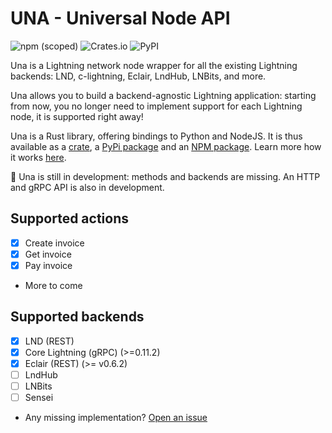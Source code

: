 # UNA - Universal Node API

![npm (scoped)](https://img.shields.io/npm/v/blc-org/una)
![Crates.io](https://img.shields.io/crates/v/una-core)
![PyPI](https://img.shields.io/pypi/v/una)

Una is a Lightning network node wrapper for all the existing Lightning backends: LND, c-lightning, Eclair, LndHub, LNBits, and more.

Una allows you to build a backend-agnostic Lightning application: starting from now, you no longer need to implement support for each Lightning node, it is supported right away!

Una is a Rust library, offering bindings to Python and NodeJS. It is thus available as a [crate](https://crates.io/crates/una), a [PyPi package](https://pypi.org/) and an [NPM package](https://npmjs.com/). Learn more how it works [here](bindings/README.md).

🚧 Una is still in development: methods and backends are missing. An HTTP and gRPC API is also in development.

## Supported actions

- [x] Create invoice
- [x] Get invoice
- [x] Pay invoice
- More to come

## Supported backends

- [x] LND (REST)
- [x] Core Lightning (gRPC) (>=0.11.2)
- [x] Eclair (REST) (>= v0.6.2)
- [ ] LndHub
- [ ] LNBits
- [ ] Sensei
- Any missing implementation? [Open an issue](https://github.com/blc-org/una/issues/new)
